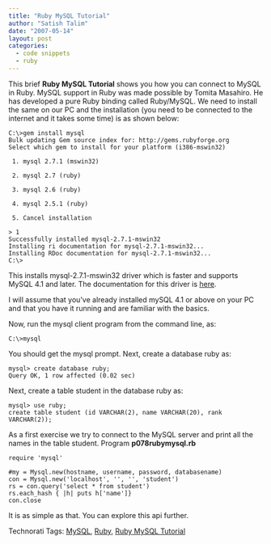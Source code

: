 ```yaml
---
title: "Ruby MySQL Tutorial"
author: "Satish Talim"
date: "2007-05-14"
layout: post
categories:
  - code snippets
  - ruby
---
```

This brief **Ruby MySQL Tutorial** shows you how you can connect to
MySQL in Ruby. MySQL support in Ruby was made possible by Tomita
Masahiro. He has developed a pure Ruby binding called Ruby/MySQL. We
need to install the same on our PC and the installation (you need to be
connected to the internet and it takes some time) is as shown below:

    C:\>gem install mysql
    Bulk updating Gem source index for: http://gems.rubyforge.org
    Select which gem to install for your platform (i386-mswin32)

     1. mysql 2.7.1 (mswin32)

     2. mysql 2.7 (ruby)

     3. mysql 2.6 (ruby)

     4. mysql 2.5.1 (ruby)

     5. Cancel installation

    > 1
    Successfully installed mysql-2.7.1-mswin32
    Installing ri documentation for mysql-2.7.1-mswin32...
    Installing RDoc documentation for mysql-2.7.1-mswin32...
    C:\>

This installs mysql-2.7.1-mswin32 driver which is faster and supports
MySQL 4.1 and later. The documentation for this driver is
[here](http://tmtm.org/en/mysql/ruby/).

I will assume that you’ve already installed mySQL 4.1 or above on your
PC and that you have it running and are familiar with the basics.

Now, run the mysql client program from the command line, as:

    C:\>mysql

You should get the mysql prompt. Next, create a database ruby as:

    mysql> create database ruby;
    Query OK, 1 row affected (0.02 sec)

Next, create a table student in the database ruby as:

    mysql> use ruby;
    create table student (id VARCHAR(2), name VARCHAR(20), rank VARCHAR(2));

As a first exercise we try to connect to the MySQL server and print all
the names in the table student. Program **p078rubymysql.rb**

    require 'mysql'

    #my = Mysql.new(hostname, username, password, databasename)
    con = Mysql.new('localhost', '', '', 'student')
    rs = con.query('select * from student')
    rs.each_hash { |h| puts h['name']}
    con.close

It is as simple as that. You can explore this api further.

Technorati Tags: [MySQL](http://technorati.com/tag/MySQL),
[Ruby](http://technorati.com/tag/Ruby), [Ruby MySQL
Tutorial](http://technorati.com/tag/Ruby+MySQL+Tutorial)
